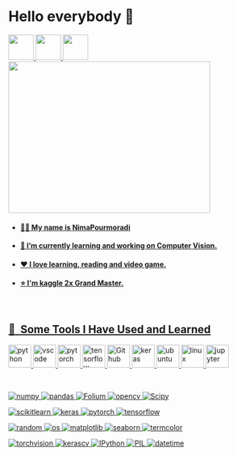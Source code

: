 # Hello everybody 👋

<a href="https://t.me/Nima_Pourmoradi">
  <img height="50" src="https://github.com/NimaPourmoradi/NimaPourmoradi/assets/76859791/c477cc84-31d4-49e9-9e0c-51f7e244fece"/>

<a href="www.linkedin.com/in/nima-pourmoradi">
  <img height="50" src="https://github.com/NimaPourmoradi/NimaPourmoradi/assets/76859791/5fc5db74-9076-4b7b-877c-8bf54f119bb8"/>

<a href="https://www.kaggle.com/nimapourmoradi">
  <img height="50" src="https://github.com/NimaPourmoradi/NimaPourmoradi/assets/76859791/b67db367-516c-47a8-a8bf-d4075245c0d4"/>

<img width="400" height="300" src="https://user-images.githubusercontent.com/74038190/221352989-518609ab-b4d1-459e-929f-a08cd2bd9b3c.gif" >

* #### 👨‍💻 My name is **NimaPourmoradi**
* #### 🔭 I’m currently learning and working on **Computer Vision**.
* #### ❤️ I love learning, reading and video game.
* #### ⭐ I'm kaggle 2x Grand Master.
</br>


<h2> 🚀 &nbsp;Some Tools I Have Used and Learned</h2>
<p align="left">
<img src="https://cdn.jsdelivr.net/gh/devicons/devicon@latest/icons/python/python-original-wordmark.svg" alt="python" width="45" height="45"/> 
<img src="https://cdn.jsdelivr.net/gh/devicons/devicon/icons/vscode/vscode-original.svg" alt="vscode" width="45" height="45"/>
<img src="https://cdn.jsdelivr.net/gh/devicons/devicon@latest/icons/pytorch/pytorch-original.svg" alt="pytorch" width="45" height="45"/>
<img src="https://cdn.jsdelivr.net/gh/devicons/devicon@latest/icons/tensorflow/tensorflow-original.svg" alt="tensorflow" width="45" height="45"/>
<img src="https://cdn.jsdelivr.net/gh/devicons/devicon@latest/icons/github/github-original.svg" alt="Github" width="45" height="45"/>
<img src="https://cdn.jsdelivr.net/gh/devicons/devicon@latest/icons/keras/keras-original-wordmark.svg" alt="keras" width="45" height="45"/>
<img src="https://cdn.jsdelivr.net/gh/devicons/devicon@latest/icons/ubuntu/ubuntu-original.svg" alt="ubuntu" width="45" height="45"/>
<img src="https://cdn.jsdelivr.net/gh/devicons/devicon@latest/icons/linux/linux-original.svg" alt="linux" width="45" height="45"/>
<img src="https://cdn.jsdelivr.net/gh/devicons/devicon@latest/icons/jupyter/jupyter-original-wordmark.svg" alt="jupyter" width="45" height="45"/>
</p>

</br>

![numpy](https://img.shields.io/badge/numpy-3178C6?style=for-the-badge&logo=numpy&logoColor=white)
![pandas](https://img.shields.io/badge/pandas-8A2BE2?style=for-the-badge&logo=pandas&logoColor=white)
![Folium](https://img.shields.io/badge/Folium-brown?style=for-the-badge&logo=Folium&logoColor=white)
![opencv](https://img.shields.io/badge/opencv-gray?style=for-the-badge&logo=opencv&logoColor=white)
![Scipy](https://img.shields.io/badge/Scipy-navy?style=for-the-badge&logo=Scipy&logoColor=white)

![scikitlearn](https://img.shields.io/badge/scikitlearn-red?style=for-the-badge&logo=scikitlearn&logoColor=white)
![keras](https://img.shields.io/badge/keras-3178C6?style=for-the-badge&logo=keras&logoColor=white)
![pytorch](https://img.shields.io/badge/pytorch-green?style=for-the-badge&logo=pytorch&logoColor=white)
![tensorflow](https://img.shields.io/badge/tensorflow-brown?style=for-the-badge&logo=tensorflow&logoColor=white)

![random](https://img.shields.io/badge/random-navy?style=for-the-badge&logo=random&logoColor=white)
![os](https://img.shields.io/badge/os-black?style=for-the-badge&logo=os&logoColor=white)
![matplotlib](https://img.shields.io/badge/matplotlib-red?style=for-the-badge&logo=pl&logoColor=white)
![seaborn](https://img.shields.io/badge/seaborn-gold?style=for-the-badge&logo=seaborn&logoColor=white)
![termcolor](https://img.shields.io/badge/termcolor-cyan?style=for-the-badge&logo=termcolor&logoColor=white)

![torchvision](https://img.shields.io/badge/torchvision-yellow?style=for-the-badge&logo=torchvision&logoColor=white)
![kerascv](https://img.shields.io/badge/kerascv-lightblue?style=for-the-badge&logo=kerascv&logoColor=white)
![IPython](https://img.shields.io/badge/IPython-purple?style=for-the-badge&logo=IPython&logoColor=white)
![PIL](https://img.shields.io/badge/PIL-black?style=for-the-badge&logo=PIL&logoColor=white)
![datetime](https://img.shields.io/badge/datetime-yellow?style=for-the-badge&logo=datetime&logoColor=white)



